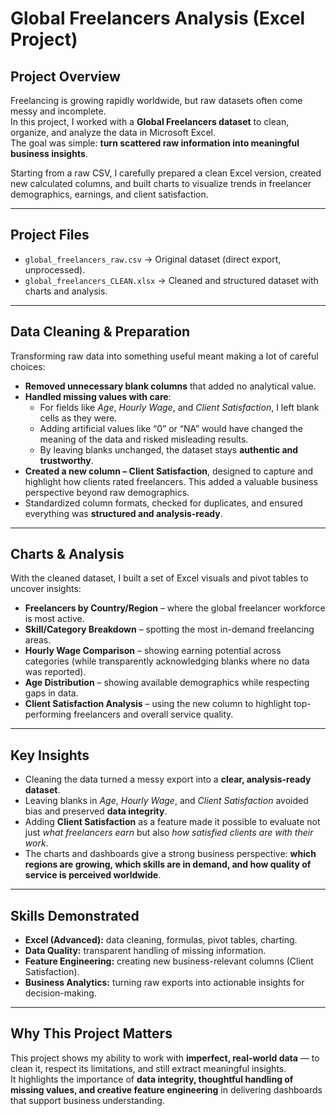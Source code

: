 # Global Freelancers Analysis (Excel Project)

## Project Overview
Freelancing is growing rapidly worldwide, but raw datasets often come messy and incomplete.  
In this project, I worked with a **Global Freelancers dataset** to clean, organize, and analyze the data in Microsoft Excel.  
The goal was simple: **turn scattered raw information into meaningful business insights**.  

Starting from a raw CSV, I carefully prepared a clean Excel version, created new calculated columns, and built charts to visualize trends in freelancer demographics, earnings, and client satisfaction.  

---

## Project Files
- `global_freelancers_raw.csv` → Original dataset (direct export, unprocessed).  
- `global_freelancers_CLEAN.xlsx` → Cleaned and structured dataset with charts and analysis.  

---

## Data Cleaning & Preparation
Transforming raw data into something useful meant making a lot of careful choices:

- **Removed unnecessary blank columns** that added no analytical value.  
- **Handled missing values with care**:  
  - For fields like *Age*, *Hourly Wage*, and *Client Satisfaction*, I left blank cells as they were.  
  - Adding artificial values like “0” or “NA” would have changed the meaning of the data and risked misleading results.  
  - By leaving blanks unchanged, the dataset stays **authentic and trustworthy**.  
- **Created a new column – Client Satisfaction**, designed to capture and highlight how clients rated freelancers. This added a valuable business perspective beyond raw demographics.  
- Standardized column formats, checked for duplicates, and ensured everything was **structured and analysis-ready**.  

---

## Charts & Analysis
With the cleaned dataset, I built a set of Excel visuals and pivot tables to uncover insights:

- **Freelancers by Country/Region** – where the global freelancer workforce is most active.  
- **Skill/Category Breakdown** – spotting the most in-demand freelancing areas.  
- **Hourly Wage Comparison** – showing earning potential across categories (while transparently acknowledging blanks where no data was reported).  
- **Age Distribution** – showing available demographics while respecting gaps in data.  
- **Client Satisfaction Analysis** – using the new column to highlight top-performing freelancers and overall service quality.  

---

## Key Insights
- Cleaning the data turned a messy export into a **clear, analysis-ready dataset**.  
- Leaving blanks in *Age*, *Hourly Wage*, and *Client Satisfaction* avoided bias and preserved **data integrity**.  
- Adding **Client Satisfaction** as a feature made it possible to evaluate not just *what freelancers earn* but also *how satisfied clients are with their work*.  
- The charts and dashboards give a strong business perspective: **which regions are growing, which skills are in demand, and how quality of service is perceived worldwide**.  

---

## Skills Demonstrated
- **Excel (Advanced):** data cleaning, formulas, pivot tables, charting.  
- **Data Quality:** transparent handling of missing information.  
- **Feature Engineering:** creating new business-relevant columns (Client Satisfaction).  
- **Business Analytics:** turning raw exports into actionable insights for decision-making.  

---

## Why This Project Matters
This project shows my ability to work with **imperfect, real-world data** — to clean it, respect its limitations, and still extract meaningful insights.  
It highlights the importance of **data integrity, thoughtful handling of missing values, and creative feature engineering** in delivering dashboards that support business understanding.  

